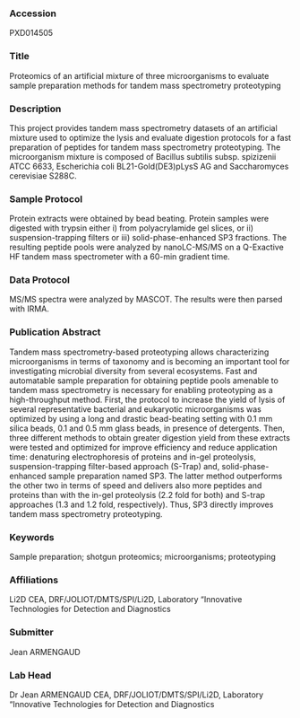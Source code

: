 ### Accession
PXD014505

### Title
Proteomics of an artificial mixture of three microorganisms to evaluate sample preparation methods for tandem mass spectrometry proteotyping

### Description
This project provides tandem mass spectrometry datasets of an artificial mixture used to optimize the lysis and evaluate digestion protocols for a fast preparation of peptides for tandem mass spectrometry proteotyping. The microorganism mixture is composed of Bacillus subtilis subsp. spizizenii ATCC 6633, Escherichia coli BL21-Gold(DE3)pLysS AG and Saccharomyces cerevisiae S288C.

### Sample Protocol
Protein extracts were obtained by bead beating. Protein samples were digested with trypsin either i) from polyacrylamide gel slices, or ii) suspension-trapping filters or iii) solid-phase-enhanced SP3 fractions. The resulting peptide pools were analyzed by nanoLC-MS/MS on a Q-Exactive HF tandem mass spectrometer with a 60-min gradient time.

### Data Protocol
MS/MS spectra were analyzed by MASCOT. The results were then parsed with IRMA.

### Publication Abstract
Tandem mass spectrometry-based proteotyping allows characterizing microorganisms in terms of taxonomy and is becoming an important tool for investigating microbial diversity from several ecosystems. Fast and automatable sample preparation for obtaining peptide pools amenable to tandem mass spectrometry is necessary for enabling proteotyping as a high-throughput method. First, the protocol to increase the yield of lysis of several representative bacterial and eukaryotic microorganisms was optimized by using a long and drastic bead-beating setting with 0.1 mm silica beads, 0.1 and 0.5 mm glass beads, in presence of detergents. Then, three different methods to obtain greater digestion yield from these extracts were tested and optimized for improve efficiency and reduce application time: denaturing electrophoresis of proteins and in-gel proteolysis, suspension-trapping filter-based approach (S-Trap) and, solid-phase-enhanced sample preparation named SP3. The latter method outperforms the other two in terms of speed and delivers also more peptides and proteins than with the in-gel proteolysis (2.2 fold for both) and S-trap approaches (1.3 and 1.2 fold, respectively). Thus, SP3 directly improves tandem mass spectrometry proteotyping.

### Keywords
Sample preparation; shotgun proteomics; microorganisms; proteotyping

### Affiliations
Li2D
CEA, DRF/JOLIOT/DMTS/SPI/Li2D, Laboratory “Innovative Technologies for Detection and Diagnostics

### Submitter
Jean ARMENGAUD

### Lab Head
Dr Jean ARMENGAUD
CEA, DRF/JOLIOT/DMTS/SPI/Li2D, Laboratory “Innovative Technologies for Detection and Diagnostics


